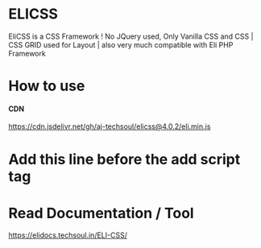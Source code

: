 # ELICSS
EliCSS is a CSS Framework ! No JQuery used, Only Vanilla CSS and CSS | CSS GRID used for Layout |  also very much compatible with Eli PHP Framework


# How to use

#### CDN
https://cdn.jsdelivr.net/gh/aj-techsoul/elicss@4.0.2/eli.min.js

# Add this line before the </body> add script tag
<script src="https://cdn.jsdelivr.net/gh/aj-techsoul/elicss@4.0.2/eli.min.js" ></script>

# Read Documentation / Tool
https://elidocs.techsoul.in/ELI-CSS/

